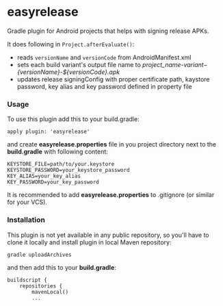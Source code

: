 easyrelease
===========

Gradle plugin for Android projects that helps with signing release APKs.

It does following in `Project.afterEvaluate()`:

* reads `versionName` and `versionCode` from AndroidManifest.xml
* sets each build variant's output file name to *project_name-${variant}-${versionName}-${versionCode}.apk*
* updates release signingConfig with proper certificate path, kaystore password, key alias and key password defined in property file

### Usage

To use this plugin add this to your build.gradle:
```
apply plugin: 'easyrelease'
```

and create __easyrelease.properties__ file in you project directory next to the __build.gradle__ with following content:
```
KEYSTORE_FILE=path/to/your.keystore
KEYSTORE_PASSWORD=your_keystore_password
KEY_ALIAS=your_key_alias
KEY_PASSWORD=your_key_password
```

It is recommended to add __easyrelease.properties__ to .gitignore (or similar for your VCS).

### Installation

This plugin is not yet available in any public repository, so you'll have to clone it locally and install plugin in local Maven repository: 
```
gradle uploadArchives
```

and then add this to your __build.gradle__:
```
buildscript {
    repositories {
        mavenLocal()
        ...
```
